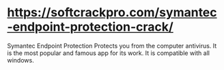 # https://softcrackpro.com/symantec-endpoint-protection-crack/
Symantec Endpoint Protection Protects you from the computer antivirus. It is the most popular and famous app for its work. It is compatible with all windows. 
